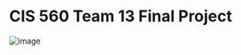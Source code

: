 # CIS 560 Team 13 Final Project
![image](https://github.com/user-attachments/assets/448ef1cb-170c-4e8a-b238-ee680e989296)


